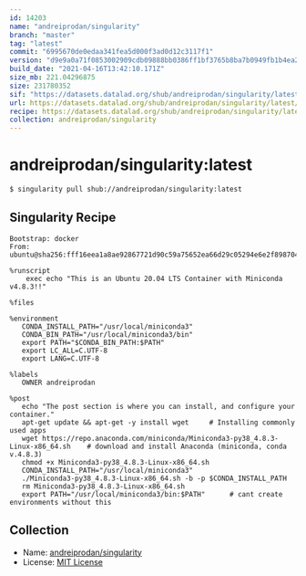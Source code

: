 ```yaml
---
id: 14203
name: "andreiprodan/singularity"
branch: "master"
tag: "latest"
commit: "6995670de0edaa341fea5d000f3ad0d12c3117f1"
version: "d9e9a0a71f0853002909cdb09888bb0386ff1bf3765b8ba7b0949fb1b4ea2609"
build_date: "2021-04-16T13:42:10.171Z"
size_mb: 221.04296875
size: 231780352
sif: "https://datasets.datalad.org/shub/andreiprodan/singularity/latest/2021-04-16-6995670d-d9e9a0a7/d9e9a0a71f0853002909cdb09888bb0386ff1bf3765b8ba7b0949fb1b4ea2609.sif"
url: https://datasets.datalad.org/shub/andreiprodan/singularity/latest/2021-04-16-6995670d-d9e9a0a7/
recipe: https://datasets.datalad.org/shub/andreiprodan/singularity/latest/2021-04-16-6995670d-d9e9a0a7/Singularity
collection: andreiprodan/singularity
---
```


# andreiprodan/singularity:latest

```bash
$ singularity pull shub://andreiprodan/singularity:latest
```

## Singularity Recipe

```singularity
Bootstrap: docker
From: ubuntu@sha256:fff16eea1a8ae92867721d90c59a75652ea66d29c05294e6e2f898704bdb8cf1

%runscript
    exec echo "This is an Ubuntu 20.04 LTS Container with Miniconda v4.8.3!!"

%files
   
%environment
   CONDA_INSTALL_PATH="/usr/local/miniconda3"
   CONDA_BIN_PATH="/usr/local/miniconda3/bin"
   export PATH="$CONDA_BIN_PATH:$PATH"
   export LC_ALL=C.UTF-8
   export LANG=C.UTF-8

%labels
   OWNER andreiprodan

%post
   echo "The post section is where you can install, and configure your container."  
   apt-get update && apt-get -y install wget     # Installing commonly used apps
   wget https://repo.anaconda.com/miniconda/Miniconda3-py38_4.8.3-Linux-x86_64.sh    # download and install Anaconda (miniconda, conda v.4.8.3)
   chmod +x Miniconda3-py38_4.8.3-Linux-x86_64.sh
   CONDA_INSTALL_PATH="/usr/local/miniconda3"
   ./Miniconda3-py38_4.8.3-Linux-x86_64.sh -b -p $CONDA_INSTALL_PATH
   rm Miniconda3-py38_4.8.3-Linux-x86_64.sh
   export PATH="/usr/local/miniconda3/bin:$PATH"      # cant create environments without this
```

## Collection

 - Name: [andreiprodan/singularity](https://github.com/andreiprodan/singularity)
 - License: [MIT License](https://api.github.com/licenses/mit)

